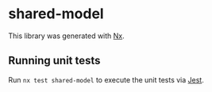 # shared-model

This library was generated with [Nx](https://nx.dev).

## Running unit tests

Run `nx test shared-model` to execute the unit tests via [Jest](https://jestjs.io).
